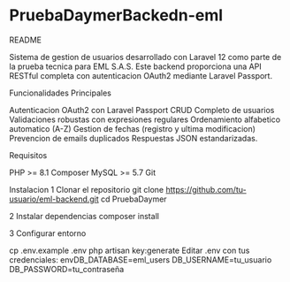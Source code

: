 # PruebaDaymerBackedn-eml


README

Sistema de gestion de usuarios desarrollado con Laravel 12 como parte de la prueba tecnica para EML S.A.S. Este backend proporciona una API RESTful completa con autenticacion OAuth2 mediante Laravel Passport.

Funcionalidades Principales

 Autenticacion OAuth2 con Laravel Passport
 CRUD Completo de usuarios
 Validaciones robustas con expresiones regulares
 Ordenamiento alfabetico automatico (A-Z)
 Gestion de fechas (registro y ultima modificacion)
 Prevencion de emails duplicados
 Respuestas JSON estandarizadas.

Requisitos

PHP >= 8.1
Composer
MySQL >= 5.7
Git

Instalacion
1 Clonar el repositorio
git clone https://github.com/tu-usuario/eml-backend.git
cd PruebaDaymer

2 Instalar dependencias
composer install

3 Configurar entorno

cp .env.example .env
php artisan key:generate
Editar .env con tus credenciales:
envDB_DATABASE=eml_users
DB_USERNAME=tu_usuario
DB_PASSWORD=tu_contraseña
